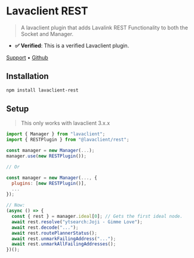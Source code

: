 # Lavaclient REST

> A lavaclient plugin that adds Lavalink REST Functionality to both the Socket and Manager.

- **✅ Verified**: This is a verified Lavaclient plugin.

[Support](https://discord.gg/CH9ubGPMV6) &bull; [Github](https://github.com/lavaclient/plugins)

## Installation

```bash
npm install lavaclient-rest
```

## Setup

> This only works with lavaclient 3.x.x

```js
import { Manager } from "lavaclient";
import { RESTPlugin } from "@lavaclient/rest";

const manager = new Manager(...);
manager.use(new RESTPlugin());

// Or

const manager = new Manager(..., {
  plugins: [new RESTPlugin()],
  ...
});

// Now:
(async () => {
  const { rest } = manager.ideal[0]; // Gets the first ideal node.
  await rest.resolve("ytsearch:Joji - Gimme Love");
  await rest.decode("...");
  await rest.routePlannerStatus();
  await rest.unmarkFailingAddress("...");
  await rest.unmarkAllFailingAddresses();
})();
```
